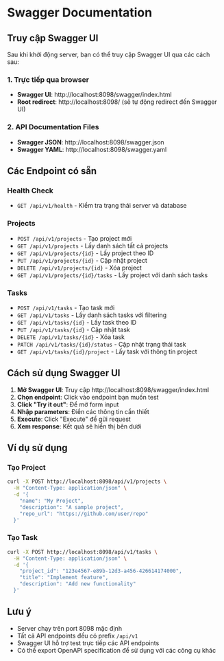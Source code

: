 # Swagger Documentation

## Truy cập Swagger UI

Sau khi khởi động server, bạn có thể truy cập Swagger UI qua các cách sau:

### 1. Trực tiếp qua browser

- **Swagger UI**: http://localhost:8098/swagger/index.html
- **Root redirect**: http://localhost:8098/ (sẽ tự động redirect đến Swagger UI)

### 2. API Documentation Files

- **Swagger JSON**: http://localhost:8098/swagger.json
- **Swagger YAML**: http://localhost:8098/swagger.yaml

## Các Endpoint có sẵn

### Health Check

- `GET /api/v1/health` - Kiểm tra trạng thái server và database

### Projects

- `POST /api/v1/projects` - Tạo project mới
- `GET /api/v1/projects` - Lấy danh sách tất cả projects
- `GET /api/v1/projects/{id}` - Lấy project theo ID
- `PUT /api/v1/projects/{id}` - Cập nhật project
- `DELETE /api/v1/projects/{id}` - Xóa project
- `GET /api/v1/projects/{id}/tasks` - Lấy project với danh sách tasks

### Tasks

- `POST /api/v1/tasks` - Tạo task mới
- `GET /api/v1/tasks` - Lấy danh sách tasks với filtering
- `GET /api/v1/tasks/{id}` - Lấy task theo ID
- `PUT /api/v1/tasks/{id}` - Cập nhật task
- `DELETE /api/v1/tasks/{id}` - Xóa task
- `PATCH /api/v1/tasks/{id}/status` - Cập nhật trạng thái task
- `GET /api/v1/tasks/{id}/project` - Lấy task với thông tin project

## Cách sử dụng Swagger UI

1. **Mở Swagger UI**: Truy cập http://localhost:8098/swagger/index.html
2. **Chọn endpoint**: Click vào endpoint bạn muốn test
3. **Click "Try it out"**: Để mở form input
4. **Nhập parameters**: Điền các thông tin cần thiết
5. **Execute**: Click "Execute" để gửi request
6. **Xem response**: Kết quả sẽ hiển thị bên dưới

## Ví dụ sử dụng

### Tạo Project

```bash
curl -X POST http://localhost:8098/api/v1/projects \
  -H "Content-Type: application/json" \
  -d '{
    "name": "My Project",
    "description": "A sample project",
    "repo_url": "https://github.com/user/repo"
  }'
```

### Tạo Task

```bash
curl -X POST http://localhost:8098/api/v1/tasks \
  -H "Content-Type: application/json" \
  -d '{
    "project_id": "123e4567-e89b-12d3-a456-426614174000",
    "title": "Implement feature",
    "description": "Add new functionality"
  }'
```

## Lưu ý

- Server chạy trên port 8098 mặc định
- Tất cả API endpoints đều có prefix `/api/v1`
- Swagger UI hỗ trợ test trực tiếp các API endpoints
- Có thể export OpenAPI specification để sử dụng với các công cụ khác
